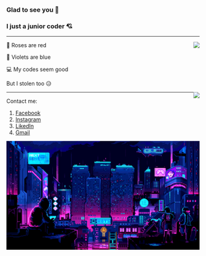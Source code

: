 ### Glad to see you :smiling_face_with_three_hearts:
### I just a junior coder :cupid:
---
<img align="right" src="https://github-readme-stats-anuraghazra1.vercel.app/api/top-langs/?username=dtrbinh&theme=material-palenight&langs_count=10&hide=shell,pug,ejs,scss,php,powershell,batchfile,text" />
<p align="left">
🌹 Roses are red

🌷 Violets are blue

💻 My codes seem good

But I stolen too 😥
</p>
<img align="right" src="https://github-readme-stats.vercel.app/api?username=dtrbinh&&show_icons=true&title_color=00ffff&icon_color=cc66ff&text_color=daf7dc&bg_color=1e2731" />

---
Contact me:
1. [Facebook](https://www.facebook.com/bin.do.jjw/)
2. [Instagram](https://www.instagram.com/bin_do.02/)
3. [LikedIn](https://www.linkedin.com/in/%C4%91%E1%BB%97-tr%E1%BA%A7n-b%C3%ACnh-419665215/)
4. [Gmail](dotranbinhqng02@gmail.com)

![image](https://github.com/dtrbinh/dtrbinh/blob/main/img/9bc27292880429.5e569ff84e4d0.gif)

